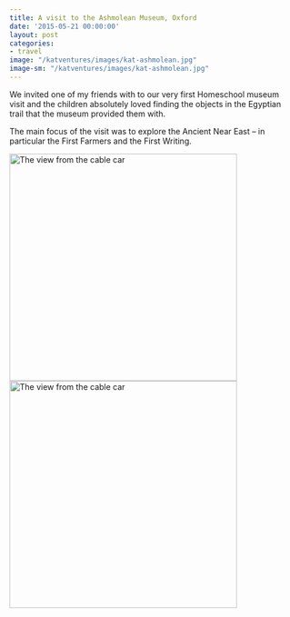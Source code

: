 ```yaml
---
title: A visit to the Ashmolean Museum, Oxford
date: '2015-05-21 00:00:00'
layout: post
categories:
- travel
image: "/katventures/images/kat-ashmolean.jpg"
image-sm: "/katventures/images/kat-ashmolean.jpg"
---
```


We invited one of my friends with to our very first Homeschool museum visit and the children absolutely loved finding the objects in the Egyptian trail that the museum provided them with.

The main focus of the visit was to explore the Ancient Near East – in particular the First Farmers and the First Writing.

<img src="/katventures/images/ashmolean-wall.jpg" alt="The view from the cable car" style="width: 400px;"/>
<img src="/katventures/images/ashmolean-statues.jpg" alt="The view from the cable car" style="width: 400px;"/>
